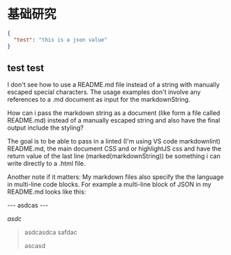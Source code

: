 
# 基础研究

```json
{
  "test": "this is a json value"
}
```


## test test

I don't see how to use a README.md file instead of a string with manually escaped special characters. The usage examples don't involve any references to a .md document as input for the markdownString.

How can i pass the markdown string as a document (like form a file called README.md) instead of a manually escaped string and also have the final output include the styling?

The goal is to be able to pass in a linted (I'm using VS code markdownlint) README.md, the main document CSS and or highlightJS css and have the return value of the last line (marked(markdownString)) be something i can write directly to a .html file.

Another note if it matters: My markdown files also specify the the language in multi-line code blocks. For example a multi-line block of JSON in my README.md looks like this:

--- asdcas ---

*asdc*

> asdcasdca
> safdac
> 
> ascasd
